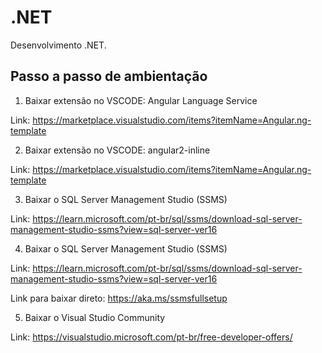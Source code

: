# .NET
Desenvolvimento .NET.

## Passo a passo de ambientação

1. Baixar extensão no VSCODE: Angular Language Service

Link: https://marketplace.visualstudio.com/items?itemName=Angular.ng-template

2. Baixar extensão no VSCODE: angular2-inline

Link: https://marketplace.visualstudio.com/items?itemName=Angular.ng-template

3. Baixar o SQL Server Management Studio (SSMS)

Link: https://learn.microsoft.com/pt-br/sql/ssms/download-sql-server-management-studio-ssms?view=sql-server-ver16

4. Baixar o SQL Server Management Studio (SSMS)

Link: https://learn.microsoft.com/pt-br/sql/ssms/download-sql-server-management-studio-ssms?view=sql-server-ver16

Link para baixar direto: https://aka.ms/ssmsfullsetup

5. Baixar o Visual Studio Community

Link: https://visualstudio.microsoft.com/pt-br/free-developer-offers/
